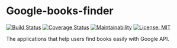 # Google-books-finder

[![Build Status](https://travis-ci.org/gadishimwe/Google-books-finder.svg?branch=develop)](https://travis-ci.org/gadishimwe/Google-books-finder)
[![Coverage Status](https://coveralls.io/repos/github/gadishimwe/Google-books-finder/badge.svg?branch=develop)](https://coveralls.io/github/gadishimwe/Google-books-finder?branch=develop)
[![Maintainability](https://api.codeclimate.com/v1/badges/c0908bffe343e364ce47/maintainability)](https://codeclimate.com/github/gadishimwe/Google-books-finder/maintainability)
[![License: MIT](https://img.shields.io/badge/License-MIT-blue.svg)](https://opensource.org/licenses/MIT)

The applications that help users find books easily with Google API.
